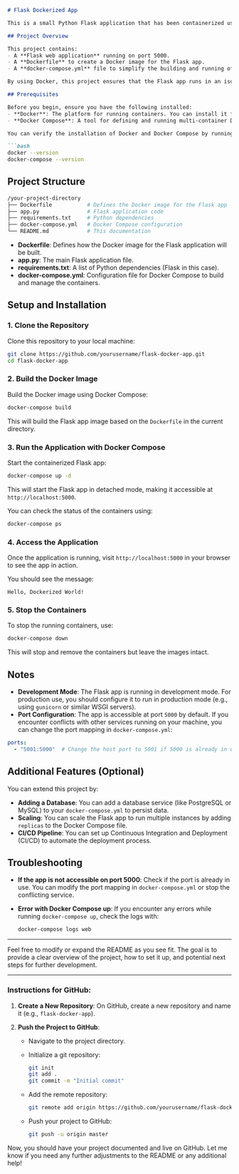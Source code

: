 ````markdown
# Flask Dockerized App

This is a small Python Flask application that has been containerized using Docker and Docker Compose. The project demonstrates how to set up a basic Flask app, dockerize it, and manage it with Docker Compose.

## Project Overview

This project contains:
- A **Flask web application** running on port 5000.
- A **Dockerfile** to create a Docker image for the Flask app.
- A **docker-compose.yml** file to simplify the building and running of containers.

By using Docker, this project ensures that the Flask app runs in an isolated environment with all dependencies required for production.

## Prerequisites

Before you begin, ensure you have the following installed:
- **Docker**: The platform for running containers. You can install it from [Docker's official site](https://www.docker.com/get-started).
- **Docker Compose**: A tool for defining and running multi-container Docker applications. It's included with Docker Desktop, but if you're using Linux, you can install it separately.

You can verify the installation of Docker and Docker Compose by running the following commands:

```bash
docker --version
docker-compose --version
````

## Project Structure

```bash
/your-project-directory
├── Dockerfile           # Defines the Docker image for the Flask app
├── app.py               # Flask application code
├── requirements.txt     # Python dependencies
├── docker-compose.yml   # Docker Compose configuration
└── README.md            # This documentation
```

* **Dockerfile**: Defines how the Docker image for the Flask application will be built.
* **app.py**: The main Flask application file.
* **requirements.txt**: A list of Python dependencies (Flask in this case).
* **docker-compose.yml**: Configuration file for Docker Compose to build and manage the containers.

## Setup and Installation

### 1. Clone the Repository

Clone this repository to your local machine:

```bash
git clone https://github.com/yourusername/flask-docker-app.git
cd flask-docker-app
```

### 2. Build the Docker Image

Build the Docker image using Docker Compose:

```bash
docker-compose build
```

This will build the Flask app image based on the `Dockerfile` in the current directory.

### 3. Run the Application with Docker Compose

Start the containerized Flask app:

```bash
docker-compose up -d
```

This will start the Flask app in detached mode, making it accessible at `http://localhost:5000`.

You can check the status of the containers using:

```bash
docker-compose ps
```

### 4. Access the Application

Once the application is running, visit `http://localhost:5000` in your browser to see the app in action.

You should see the message:

```
Hello, Dockerized World!
```

### 5. Stop the Containers

To stop the running containers, use:

```bash
docker-compose down
```

This will stop and remove the containers but leave the images intact.

## Notes

* **Development Mode**: The Flask app is running in development mode. For production use, you should configure it to run in production mode (e.g., using `gunicorn` or similar WSGI servers).
* **Port Configuration**: The app is accessible at port `5000` by default. If you encounter conflicts with other services running on your machine, you can change the port mapping in `docker-compose.yml`:

```yaml
ports:
  - "5001:5000"  # Change the host port to 5001 if 5000 is already in use
```

## Additional Features (Optional)

You can extend this project by:

* **Adding a Database**: You can add a database service (like PostgreSQL or MySQL) to your `docker-compose.yml` to persist data.
* **Scaling**: You can scale the Flask app to run multiple instances by adding `replicas` to the Docker Compose file.
* **CI/CD Pipeline**: You can set up Continuous Integration and Deployment (CI/CD) to automate the deployment process.

## Troubleshooting

* **If the app is not accessible on port 5000**: Check if the port is already in use. You can modify the port mapping in `docker-compose.yml` or stop the conflicting service.
* **Error with Docker Compose up**: If you encounter any errors while running `docker-compose up`, check the logs with:

  ```bash
  docker-compose logs web
  ```

---

Feel free to modify or expand the README as you see fit. The goal is to provide a clear overview of the project, how to set it up, and potential next steps for further development.

---

### Instructions for GitHub:

1. **Create a New Repository**: On GitHub, create a new repository and name it (e.g., `flask-docker-app`).
2. **Push the Project to GitHub**:

   * Navigate to the project directory.

   * Initialize a git repository:

     ```bash
     git init
     git add .
     git commit -m "Initial commit"
     ```

   * Add the remote repository:

     ```bash
     git remote add origin https://github.com/yourusername/flask-docker-app.git
     ```

   * Push your project to GitHub:

     ```bash
     git push -u origin master
     ```

Now, you should have your project documented and live on GitHub. Let me know if you need any further adjustments to the README or any additional help!
